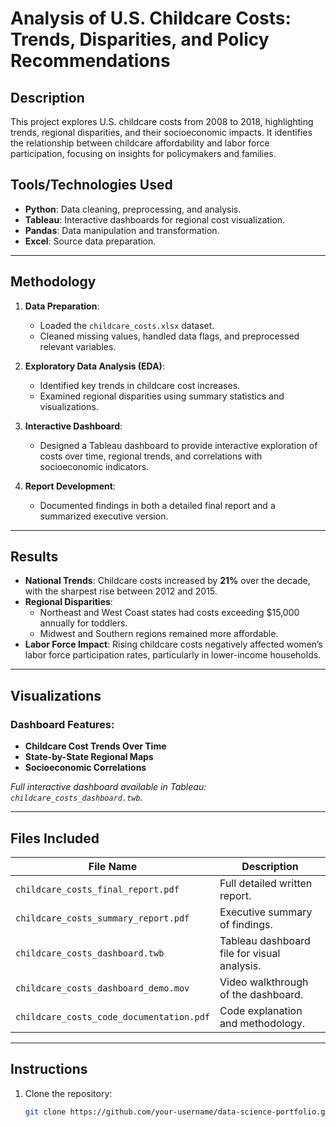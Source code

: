 # Analysis of U.S. Childcare Costs: Trends, Disparities, and Policy Recommendations  

## Description  
This project explores U.S. childcare costs from 2008 to 2018, highlighting trends, regional disparities, and their socioeconomic impacts. It identifies the relationship between childcare affordability and labor force participation, focusing on insights for policymakers and families.  

## Tools/Technologies Used  
- **Python**: Data cleaning, preprocessing, and analysis.  
- **Tableau**: Interactive dashboards for regional cost visualization.  
- **Pandas**: Data manipulation and transformation.  
- **Excel**: Source data preparation.  

---

## Methodology  
1. **Data Preparation**:  
   - Loaded the `childcare_costs.xlsx` dataset.  
   - Cleaned missing values, handled data flags, and preprocessed relevant variables.  

2. **Exploratory Data Analysis (EDA)**:  
   - Identified key trends in childcare cost increases.  
   - Examined regional disparities using summary statistics and visualizations.  

3. **Interactive Dashboard**:  
   - Designed a Tableau dashboard to provide interactive exploration of costs over time, regional trends, and correlations with socioeconomic indicators.  

4. **Report Development**:  
   - Documented findings in both a detailed final report and a summarized executive version.  

---

## Results  
- **National Trends**: Childcare costs increased by **21%** over the decade, with the sharpest rise between 2012 and 2015.  
- **Regional Disparities**:  
   - Northeast and West Coast states had costs exceeding $15,000 annually for toddlers.  
   - Midwest and Southern regions remained more affordable.  
- **Labor Force Impact**: Rising childcare costs negatively affected women’s labor force participation rates, particularly in lower-income households.  

---

## Visualizations  
### Dashboard Features:  
- **Childcare Cost Trends Over Time**  
- **State-by-State Regional Maps**  
- **Socioeconomic Correlations**  

*Full interactive dashboard available in Tableau: `childcare_costs_dashboard.twb`.*

---

## Files Included  
| **File Name**                            | **Description**                              |  
|------------------------------------------|---------------------------------------------|  
| `childcare_costs_final_report.pdf`       | Full detailed written report.                |  
| `childcare_costs_summary_report.pdf`     | Executive summary of findings.               |  
| `childcare_costs_dashboard.twb`          | Tableau dashboard file for visual analysis.  |  
| `childcare_costs_dashboard_demo.mov`     | Video walkthrough of the dashboard.          |  
| `childcare_costs_code_documentation.pdf` | Code explanation and methodology.            |  

---

## Instructions  
1. Clone the repository:  
   ```bash
   git clone https://github.com/your-username/data-science-portfolio.git
